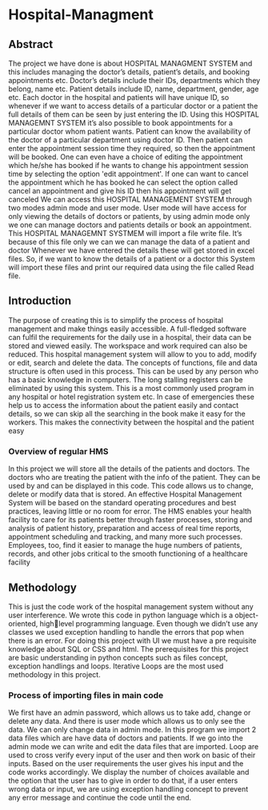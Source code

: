 # Hospital-Managment
## Abstract
The project we have done is about HOSPITAL MANAGMENT SYSTEM and this includes managing the doctor’s details, patient’s details, and booking appointments etc. Doctor’s details include their IDs, departments which they belong, name etc. Patient details include ID, name, department, gender, age etc. Each doctor in the hospital and patients will have unique ID, so whenever if we want to access details of a particular doctor or a patient the full details of them can be seen 
by just entering the ID. 
Using this HOSPITAL MANAGEMNT SYSTEM it’s also possible to book 
appointments for a particular doctor whom patient wants. Patient can know the 
availability of the doctor of a particular department using doctor ID. Then patient can 
enter the appointment session time they required, so then the appointment will be 
booked. One can even have a choice of editing the appointment which he/she has booked if he wants to change his appointment session time by selecting the option 'edit appointment'.
If one can want to cancel the appointment which he has booked he can select the option called cancel an appointment and give his ID then his appointment will get canceled
We can access this HOSPITAL MANAGEMENT SYSTEM through two modes admin mode and user mode.
User mode will have access for only viewing the details of doctors or patients, by using admin mode only we one can manage doctors and patients details or book an appointment.
This HOSPITAL MANAGEMNT SYSTMEM will import a file write file. It’s because of this file only we can we can manage the data of a patient and doctor Whenever we 
have entered the details these will get stored in excel files. So, if we want to know the details of a patient or a doctor this System will import these files and print our required data using the file called Read file.

## Introduction
The purpose of creating this is to simplify the process of hospital management and 
make things easily accessible. A full-fledged software can fulfil the requirements for 
the daily use in a hospital, their data can be stored and viewed easily.
The workspace and work required can also be reduced. This hospital management 
system will allow to you to add, modify or edit, search and delete the data. 
The concepts of functions, file and data structure is often used in this process. This can 
be used by any person who has a basic knowledge in computers.
The long stalling registers can be eliminated by using this system. This is a most 
commonly used program in any hospital or hotel registration system etc.
In case of emergencies these help us to access the information about the patient easily 
and contact details, so we can skip all the searching in the book make it easy for the 
workers. This makes the connectivity between the hospital and the patient easy

###  Overview of regular HMS
In this project we will store all the details of the patients and doctors. The doctors who 
are treating the patient with the info of the patient. They can be used by and can be 
displayed in this code. 
This code allows us to change, delete or modify data that is stored. An effective 
Hospital Management System will be based on the standard operating procedures 
and best practices, leaving little or no room for error.
The HMS enables your health facility to care for its patients better through faster 
processes, storing and analysis of patient history, preparation and access of real time 
reports, appointment scheduling and tracking, and many more such processes. 
Employees, too, find it easier to manage the huge numbers of patients, records, and 
other jobs critical to the smooth functioning of a healthcare facility

## Methodology
This is just the code work of the hospital management system without any user 
interference. We wrote this code in python language which is a object-oriented, highlevel programming language. 
Even though we didn’t use any classes we used exception handling to handle the 
errors that pop when there is an error. 
For doing this project with UI we must have a pre requisite knowledge about SQL or 
CSS and html.
The prerequisites for this project are basic understanding in python concepts such as 
files concept, exception handlings and loops.
Iterative Loops are the most used methodology in this project.

### Process of importing files in main code
We first have an admin password, which allows us to take add, change or delete any 
data. And there is user mode which allows us to only see the data. We can only 
change data in admin mode. In this program we import 2 data files which are have 
data of doctors and patients.
If we go into the admin mode we can write and edit the data files that are imported.
Loop are used to cross verify every input of the user and then work on basic of their 
inputs. Based on the user requirements the user gives his input and the code works 
accordingly.
We display the number of choices available and the option that the user has to give 
in order to do that, if a user enters wrong data or input, we are using exception 
handling concept to prevent any error message and continue the code until the end.

